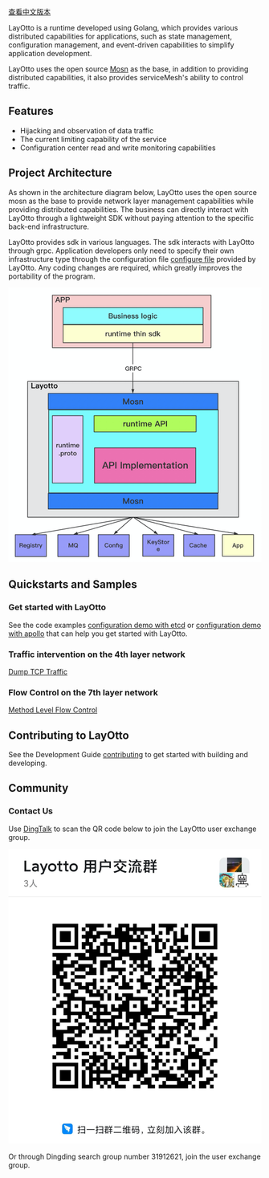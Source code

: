 [查看中文版本](README-ZH.md)

LayOtto is a runtime developed using Golang, which provides various distributed capabilities for applications, such as state management, configuration management, and event-driven capabilities to simplify application development.

LayOtto uses the open source [Mosn](https://github.com/mosn/mosn) as the base, in addition to providing distributed capabilities, it also provides serviceMesh's ability to control traffic.

## Features

- Hijacking and observation of data traffic
- The current limiting capability of the service
- Configuration center read and write monitoring capabilities

## Project Architecture

As shown in the architecture diagram below, LayOtto uses the open source mosn as the base to provide network layer management capabilities while providing distributed capabilities. The business can directly interact with LayOtto through a lightweight SDK without paying attention to the specific back-end infrastructure.

LayOtto provides sdk in various languages. The sdk interacts with LayOtto through grpc. Application developers only need to specify their own infrastructure type through the configuration file [configure file](./configs/runtime_config.json) provided by LayOtto. Any coding changes are required, which greatly improves the portability of the program.

![Architecture](img/runtime架构图.png)

## Quickstarts and Samples

### Get started with LayOtto

See the code examples [configuration demo with etcd](docs/en/start/configuration/start.md) or [configuration demo with apollo](docs/en/start/configuration/start-apollo.md) that can help you get started with LayOtto.

### Traffic intervention on the 4th layer network

[Dump TCP Traffic](docs/en/start/network_filter/tcpcopy.md)

### Flow Control on the 7th layer network

[Method Level Flow Control](docs/en/start/network_filter/flow_control.md)

## Contributing to LayOtto

See the Development Guide [contributing](CONTRIBUTING.md) to get started with building and developing.

## Community

### Contact Us

Use [DingTalk](https://www.dingtalk.com/en) to scan the QR code below to join the LayOtto user exchange group.

![群二维码](img/钉钉群二维码.jpg)

Or through Dingding search group number 31912621, join the user exchange group.